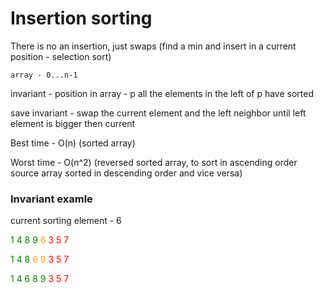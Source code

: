 # Insertion sorting

There is no an insertion, just swaps (find a min and insert in a current position - selection sort)

`array - 0...n-1`

invariant - position in array - p
all the elements in the left of p have sorted

save invariant - swap the current element and the left neighbor until left element is bigger then current

Best time - O(n) (sorted array)

Worst time - O(n^2) (reversed sorted array, to sort in ascending order source array sorted in descending order and vice versa)

### Invariant examle

current sorting element - 6

<span style="color:green">1 4 8 9</span>
<span style="color:orange">6</span>
<span style="color:red">3 5 7</span>

<span style="color:green">1 4 8</span>
<span style="color:orange">6 9</span>
<span style="color:red">3 5 7</span>

<span style="color:green">1 4 6 8 9</span>
<span style="color:red">3 5 7</span>
